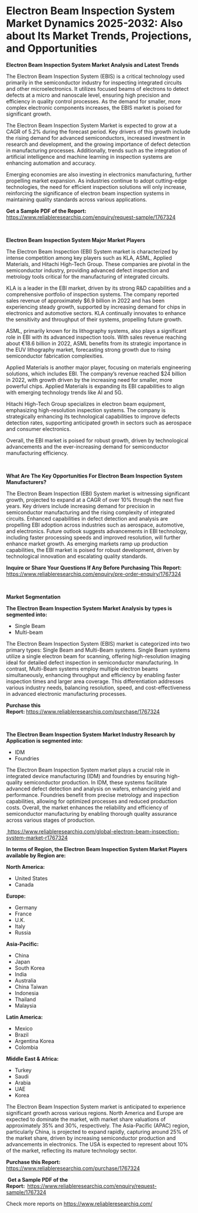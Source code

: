 <p><h1>Electron Beam Inspection System Market Dynamics 2025-2032: Also about Its Market Trends, Projections, and Opportunities</h1></p><p><strong>Electron Beam Inspection System Market Analysis and Latest Trends</strong></p>
<p><p>The Electron Beam Inspection System (EBIS) is a critical technology used primarily in the semiconductor industry for inspecting integrated circuits and other microelectronics. It utilizes focused beams of electrons to detect defects at a micro and nanoscale level, ensuring high precision and efficiency in quality control processes. As the demand for smaller, more complex electronic components increases, the EBIS market is poised for significant growth.</p><p>The Electron Beam Inspection System Market is expected to grow at a CAGR of 5.2% during the forecast period. Key drivers of this growth include the rising demand for advanced semiconductors, increased investment in research and development, and the growing importance of defect detection in manufacturing processes. Additionally, trends such as the integration of artificial intelligence and machine learning in inspection systems are enhancing automation and accuracy.</p><p>Emerging economies are also investing in electronics manufacturing, further propelling market expansion. As industries continue to adopt cutting-edge technologies, the need for efficient inspection solutions will only increase, reinforcing the significance of electron beam inspection systems in maintaining quality standards across various applications.</p></p>
<p><strong>Get a Sample PDF of the Report:&nbsp;</strong> <a href="https://www.reliableresearchiq.com/enquiry/request-sample/1767324?utm_campaign=2853&utm_medium=2&utm_source=Github&utm_content=ia&utm_term=27022025&utm_id=electron-beam-inspection-system">https://www.reliableresearchiq.com/enquiry/request-sample/1767324</a></p>
<p>&nbsp;</p>
<p><strong>Electron Beam Inspection System Major Market Players</strong></p>
<p><p>The Electron Beam Inspection (EBI) System market is characterized by intense competition among key players such as KLA, ASML, Applied Materials, and Hitachi High-Tech Group. These companies are pivotal in the semiconductor industry, providing advanced defect inspection and metrology tools critical for the manufacturing of integrated circuits.</p><p>KLA is a leader in the EBI market, driven by its strong R&D capabilities and a comprehensive portfolio of inspection systems. The company reported sales revenue of approximately $6.9 billion in 2022 and has been experiencing steady growth, supported by increasing demand for chips in electronics and automotive sectors. KLA continually innovates to enhance the sensitivity and throughput of their systems, propelling future growth.</p><p>ASML, primarily known for its lithography systems, also plays a significant role in EBI with its advanced inspection tools. With sales revenue reaching about €18.6 billion in 2022, ASML benefits from its strategic importance in the EUV lithography market, forecasting strong growth due to rising semiconductor fabrication complexities.</p><p>Applied Materials is another major player, focusing on materials engineering solutions, which includes EBI. The company’s revenue reached $24 billion in 2022, with growth driven by the increasing need for smaller, more powerful chips. Applied Materials is expanding its EBI capabilities to align with emerging technology trends like AI and 5G.</p><p>Hitachi High-Tech Group specializes in electron beam equipment, emphasizing high-resolution inspection systems. The company is strategically enhancing its technological capabilities to improve defects detection rates, supporting anticipated growth in sectors such as aerospace and consumer electronics.</p><p>Overall, the EBI market is poised for robust growth, driven by technological advancements and the ever-increasing demand for semiconductor manufacturing efficiency.</p></p>
<p>&nbsp;</p>
<p><strong>What Are The Key Opportunities For Electron Beam Inspection System Manufacturers?</strong></p>
<p><p>The Electron Beam Inspection (EBI) System market is witnessing significant growth, projected to expand at a CAGR of over 10% through the next five years. Key drivers include increasing demand for precision in semiconductor manufacturing and the rising complexity of integrated circuits. Enhanced capabilities in defect detection and analysis are propelling EBI adoption across industries such as aerospace, automotive, and electronics. Future outlook suggests advancements in EBI technology, including faster processing speeds and improved resolution, will further enhance market growth. As emerging markets ramp up production capabilities, the EBI market is poised for robust development, driven by technological innovation and escalating quality standards.</p></p>
<p><strong>Inquire or Share Your Questions If Any Before Purchasing This Report:</strong> <a href="https://www.reliableresearchiq.com/enquiry/pre-order-enquiry/1767324?utm_campaign=2853&utm_medium=2&utm_source=Github&utm_content=ia&utm_term=27022025&utm_id=electron-beam-inspection-system">https://www.reliableresearchiq.com/enquiry/pre-order-enquiry/1767324</a></p>
<p>&nbsp;</p>
<p><strong>Market Segmentation</strong></p>
<p><strong>The Electron Beam Inspection System Market Analysis by types is segmented into:</strong></p>
<p><ul><li>Single Beam</li><li>Multi-beam</li></ul></p>
<p><p>The Electron Beam Inspection System (EBIS) market is categorized into two primary types: Single Beam and Multi-Beam systems. Single Beam systems utilize a single electron beam for scanning, offering high-resolution imaging ideal for detailed defect inspection in semiconductor manufacturing. In contrast, Multi-Beam systems employ multiple electron beams simultaneously, enhancing throughput and efficiency by enabling faster inspection times and larger area coverage. This differentiation addresses various industry needs, balancing resolution, speed, and cost-effectiveness in advanced electronic manufacturing processes.</p></p>
<p><strong>Purchase this Report:&nbsp;</strong><a href="https://www.reliableresearchiq.com/purchase/1767324?utm_campaign=2853&utm_medium=2&utm_source=Github&utm_content=ia&utm_term=27022025&utm_id=electron-beam-inspection-system">https://www.reliableresearchiq.com/purchase/1767324</a></p>
<p>&nbsp;</p>
<p><strong>The Electron Beam Inspection System Market Industry Research by Application is segmented into:</strong></p>
<p><ul><li>IDM</li><li>Foundries</li></ul></p>
<p><p>The Electron Beam Inspection System market plays a crucial role in integrated device manufacturing (IDM) and foundries by ensuring high-quality semiconductor production. In IDM, these systems facilitate advanced defect detection and analysis on wafers, enhancing yield and performance. Foundries benefit from precise metrology and inspection capabilities, allowing for optimized processes and reduced production costs. Overall, the market enhances the reliability and efficiency of semiconductor manufacturing by enabling thorough quality assurance across various stages of production.</p></p>
<p><a href="https://www.reliableresearchiq.com/global-electron-beam-inspection-system-market-r1767324?utm_campaign=2853&utm_medium=2&utm_source=Github&utm_content=ia&utm_term=27022025&utm_id=electron-beam-inspection-system">&nbsp;https://www.reliableresearchiq.com/global-electron-beam-inspection-system-market-r1767324</a></p>
<p><strong>In terms of Region, the Electron Beam Inspection System Market Players available by Region are:</strong></p>
<p>
    <p> <strong> North America: </strong>
        <ul>
            <li>United States</li>
            <li>Canada</li>
        </ul>
        </p> 
    <p> <strong> Europe: </strong>
        <ul>
            <li>Germany</li>
            <li>France</li>
            <li>U.K.</li>
            <li>Italy</li>
            <li>Russia</li>
        </ul>
        </p> 
    <p> <strong> Asia-Pacific: </strong>
        <ul>
            <li>China</li>
            <li>Japan</li>
            <li>South Korea</li>
            <li>India</li>
            <li>Australia</li>
            <li>China Taiwan</li>
            <li>Indonesia</li>
            <li>Thailand</li>
            <li>Malaysia</li>
        </ul>
        </p> 
    <p> <strong> Latin America: </strong>
        <ul>
            <li>Mexico</li>
            <li>Brazil</li>
            <li>Argentina Korea</li>
            <li>Colombia</li>
        </ul>
        </p> 
    <p> <strong> Middle East & Africa: </strong>
        <ul>
            <li>Turkey</li>
            <li>Saudi</li>
            <li>Arabia</li>
            <li>UAE</li>
            <li>Korea</li>
        </ul>
    </p>
    </p>
<p><p>The Electron Beam Inspection System market is anticipated to experience significant growth across various regions. North America and Europe are expected to dominate the market, with market share valuations of approximately 35% and 30%, respectively. The Asia-Pacific (APAC) region, particularly China, is projected to expand rapidly, capturing around 25% of the market share, driven by increasing semiconductor production and advancements in electronics. The USA is expected to represent about 10% of the market, reflecting its mature technology sector.</p></p>
<p><strong>Purchase this Report: </strong><a href="https://www.reliableresearchiq.com/purchase/1767324?utm_campaign=2853&utm_medium=2&utm_source=Github&utm_content=ia&utm_term=27022025&utm_id=electron-beam-inspection-system">https://www.reliableresearchiq.com/purchase/1767324</a></p>
<p>&nbsp;<strong>Get a Sample PDF of the Report:&nbsp;&nbsp;</strong><a href="https://www.reliableresearchiq.com/enquiry/request-sample/1767324?utm_campaign=2853&utm_medium=2&utm_source=Github&utm_content=ia&utm_term=27022025&utm_id=electron-beam-inspection-system">https://www.reliableresearchiq.com/enquiry/request-sample/1767324</a></p>
<p><strong></strong></p>
<p>Check more reports on <a href="https://www.reliableresearchiq.com/?utm_campaign=2853&utm_medium=2&utm_source=Github&utm_content=ia&utm_term=27022025&utm_id=electron-beam-inspection-system">https://www.reliableresearchiq.com/</a></p>
